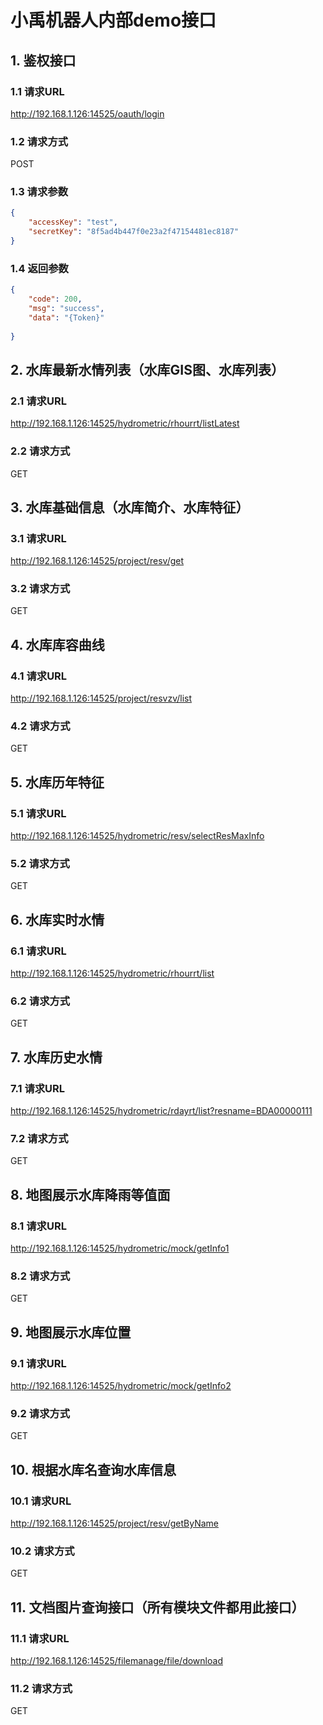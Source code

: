 # 小禹机器人内部demo接口

## 1. 鉴权接口

### 1.1 请求URL

http://192.168.1.126:14525/oauth/login

### 1.2 请求方式

POST

### 1.3 请求参数

```json
{
    "accessKey": "test",
    "secretKey": "8f5ad4b447f0e23a2f47154481ec8187"
}
```

### 1.4 返回参数

```json
{
    "code": 200,
    "msg": "success",
    "data": "{Token}"
    
}
```

## 2. 水库最新水情列表（水库GIS图、水库列表）

### 2.1 请求URL

http://192.168.1.126:14525/hydrometric/rhourrt/listLatest

### 2.2 请求方式

GET


## 3. 水库基础信息（水库简介、水库特征）

### 3.1 请求URL

http://192.168.1.126:14525/project/resv/get

### 3.2 请求方式

GET

## 4. 水库库容曲线


### 4.1 请求URL

http://192.168.1.126:14525/project/resvzv/list

### 4.2 请求方式

GET


## 5. 水库历年特征

### 5.1 请求URL

http://192.168.1.126:14525/hydrometric/resv/selectResMaxInfo

### 5.2 请求方式

GET

## 6. 水库实时水情

### 6.1 请求URL

http://192.168.1.126:14525/hydrometric/rhourrt/list

### 6.2 请求方式

GET

## 7. 水库历史水情

### 7.1 请求URL

http://192.168.1.126:14525/hydrometric/rdayrt/list?resname=BDA00000111

### 7.2 请求方式

GET

## 8. 地图展示水库降雨等值面

### 8.1 请求URL

http://192.168.1.126:14525/hydrometric/mock/getInfo1

### 8.2 请求方式

GET

## 9. 地图展示水库位置

### 9.1 请求URL

http://192.168.1.126:14525/hydrometric/mock/getInfo2

### 9.2 请求方式

GET

## 10. 根据水库名查询水库信息

### 10.1 请求URL

http://192.168.1.126:14525/project/resv/getByName

### 10.2 请求方式

GET

## 11. 文档图片查询接口（所有模块文件都用此接口）

### 11.1 请求URL

http://192.168.1.126:14525/filemanage/file/download

### 11.2 请求方式

GET
